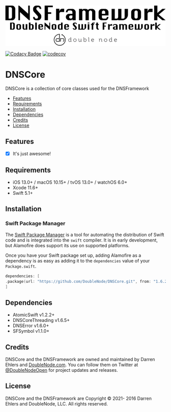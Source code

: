 ![DoubleNode Swift Framework](https://github.com/DoubleNode/DNSCore/raw/master/DNSFrameworkLogo.png)

[![Codacy Badge](https://api.codacy.com/project/badge/Grade/6f473642e4404426b55fda500602e662)](https://www.codacy.com?utm_source=github.com&amp;utm_medium=referral&amp;utm_content=DoubleNode/DNSCore&amp;utm_campaign=Badge_Grade)
[![codecov](https://codecov.io/gh/DoubleNode/DNSCore/branch/master/graph/badge.svg?token=NcFMBk0g9t)](https://codecov.io/gh/DoubleNode/DNSCore)

# DNSCore

DNSCore is a collection of core classes used for the DNSFramework

-   [Features](#features)
-   [Requirements](#requirements)
-   [Installation](#installation)
-   [Dependencies](#dependencies)
-   [Credits](#credits)
-   [License](#license)

## Features

-   [x] It's just awesome!

## Requirements

-   iOS 13.0+ / macOS 10.15+ / tvOS 13.0+ / watchOS 6.0+
-   Xcode 11.6+
-   Swift 5.1+

## Installation

### Swift Package Manager

The [Swift Package Manager](https://swift.org/package-manager/) is a tool for automating the distribution of Swift code and is integrated into the `swift` compiler. It is in early development, but Alamofire does support its use on supported platforms.

Once you have your Swift package set up, adding Alamofire as a dependency is as easy as adding it to the `dependencies` value of your `Package.swift`.

```swift
dependencies: [
.package(url: "https://github.com/DoubleNode/DNSCore.git", from: "1.6.29")
]
```

## Dependencies

-   AtomicSwift v1.2.2+
-   DNSCoreThreading v1.6.5+
-   DNSError v1.6.0+
-   SFSymbol v1.1.0+

## Credits

DNSCore and the DNSFramework are owned and maintained by Darren Ehlers and [DoubleNode.com](http://doublenode.com). You can follow them on Twitter at [@DoubleNodeOpen](https://twitter.com/DoubleNodeOpen) for project updates and releases.

## License

DNSCore and the DNSFramework are Copyright © 2021- 2016 Darren Ehlers and DoubleNode, LLC. All rights reserved.
